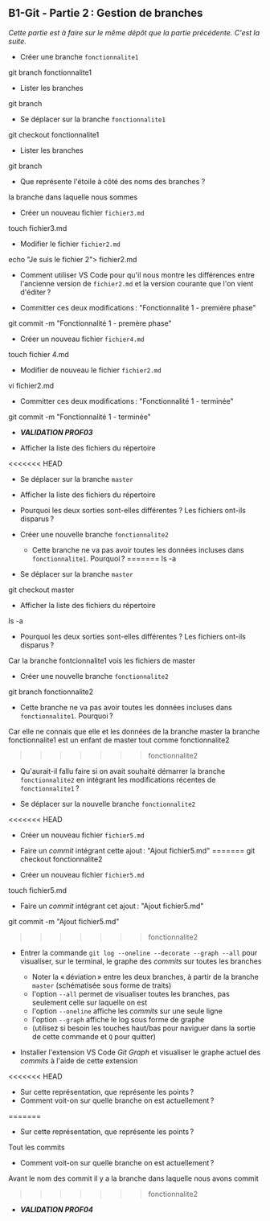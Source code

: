 ## B1-Git - Partie 2 : Gestion de branches

_Cette partie est à faire sur le même dépôt que la partie précédente. C'est la suite._

- Créer une branche `fonctionnalite1`

git branch fonctionnalite1

- Lister les branches

git branch

- Se déplacer sur la branche `fonctionnalite1`

git checkout fonctionnalite1

- Lister les branches

git branch

- Que représente l'étoile à côté des noms des branches ?

la branche dans laquelle nous sommes

- Créer un nouveau fichier `fichier3.md`

touch fichier3.md

- Modifier le fichier `fichier2.md`

echo "Je suis le fichier 2"> fichier2.md

  - Comment utiliser VS Code pour qu'il nous montre les différences entre l'ancienne version de `fichier2.md` et la version courante que l'on vient d'éditer ?

- Committer ces deux modifications : "Fonctionnalité 1 - première phase"

git commit -m "Fonctionnalité 1 - premère phase"

- Créer un nouveau fichier `fichier4.md`

touch fichier 4.md

- Modifier de nouveau le fichier `fichier2.md`

vi fichier2.md

- Committer ces deux modifications : "Fonctionnalité 1 - terminée"

git commit -m "Fonctionnalité 1 - terminée"

- **_VALIDATION PROF03_**

- Afficher la liste des fichiers du répertoire

<<<<<<< HEAD
- Se déplacer sur la branche `master`

- Afficher la liste des fichiers du répertoire

- Pourquoi les deux sorties sont-elles différentes ? Les fichiers ont-ils disparus ?

- Créer une nouvelle branche `fonctionnalite2`

  - Cette branche ne va pas avoir toutes les données incluses dans `fonctionnalite1`. Pourquoi ?
=======
ls -a 

- Se déplacer sur la branche `master`

git checkout master

- Afficher la liste des fichiers du répertoire

ls -a 

- Pourquoi les deux sorties sont-elles différentes ? Les fichiers ont-ils disparus ?

Car la branche fontcionnalite1 vois les fichiers de master

- Créer une nouvelle branche `fonctionnalite2`

git branch fonctionnalite2

  - Cette branche ne va pas avoir toutes les données incluses dans `fonctionnalite1`. Pourquoi ?

  Car elle ne connais que elle et les données de la branche master la branche fonctionnalite1 est un enfant de master tout comme fonctionnalite2

>>>>>>> fonctionnalite2
  - Qu'aurait-il fallu faire si on avait souhaité démarrer la branche `fonctionnalite2` en intégrant les modifications récentes de `fonctionnalite1` ?

- Se déplacer sur la nouvelle branche `fonctionnalite2`

<<<<<<< HEAD
- Créer un nouveau fichier `fichier5.md`

- Faire un _commit_ intégrant cette ajout : "Ajout fichier5.md"
=======
git checkout fonctionnalite2

- Créer un nouveau fichier `fichier5.md`

touch fichier5.md

- Faire un _commit_ intégrant cet ajout : "Ajout fichier5.md"

git commit -m "Ajout fichier5.md"
>>>>>>> fonctionnalite2

- Entrer la commande `git log --oneline --decorate --graph --all` pour visualiser, sur le terminal, le graphe des _commits_ sur toutes les branches

  - Noter la « déviation » entre les deux branches, à partir de la branche `master` (schématisée sous forme de traits)
  - l'option `--all` permet de visualiser toutes les branches, pas seulement celle sur laquelle on est
  - l'option `--oneline` affiche les _commits_ sur une seule ligne
  - l'option `--graph` affiche le log sous forme de graphe
  - (utilisez si besoin les touches haut/bas pour naviguer dans la sortie de cette commande et `Q` pour quitter)

- Installer l'extension VS Code _Git Graph_ et visualiser le graphe actuel des _commits_ à l'aide de cette extension

<<<<<<< HEAD
  - Sur cette représentation, que représente les points ?
  - Comment voit-on sur quelle branche on est actuellement ?

=======


  - Sur cette représentation, que représente les points ?

  Tout les commits

  - Comment voit-on sur quelle branche on est actuellement ?

  Avant le nom des commit il y a la branche dans laquelle nous avons commit

>>>>>>> fonctionnalite2
- **_VALIDATION PROF04_**
